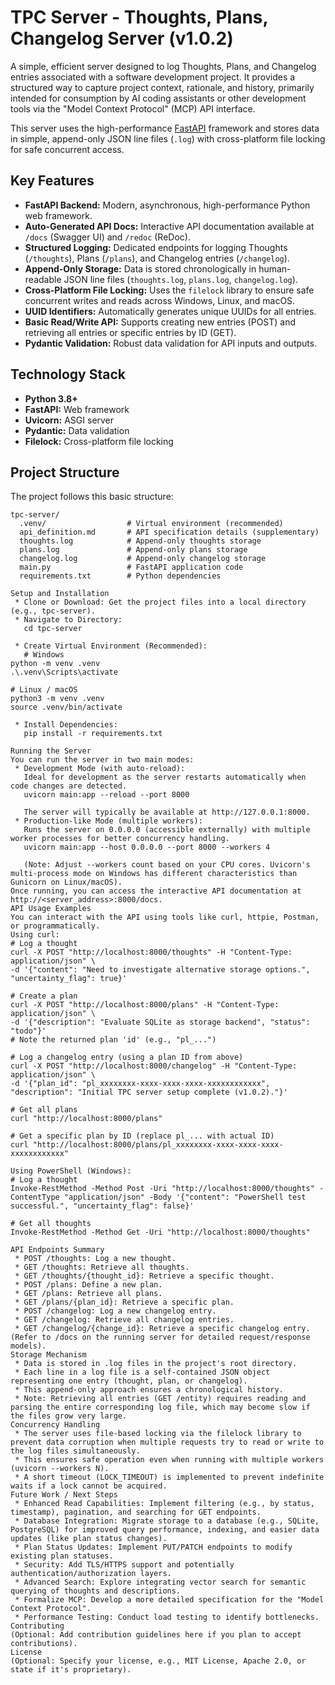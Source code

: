 # TPC Server - Thoughts, Plans, Changelog Server (v1.0.2)

A simple, efficient server designed to log Thoughts, Plans, and Changelog entries associated with a software development project. It provides a structured way to capture project context, rationale, and history, primarily intended for consumption by AI coding assistants or other development tools via the "Model Context Protocol" (MCP) API interface.

This server uses the high-performance [FastAPI](https://fastapi.tiangolo.com/) framework and stores data in simple, append-only JSON line files (`.log`) with cross-platform file locking for safe concurrent access.

## Key Features

* **FastAPI Backend:** Modern, asynchronous, high-performance Python web framework.
* **Auto-Generated API Docs:** Interactive API documentation available at `/docs` (Swagger UI) and `/redoc` (ReDoc).
* **Structured Logging:** Dedicated endpoints for logging Thoughts (`/thoughts`), Plans (`/plans`), and Changelog entries (`/changelog`).
* **Append-Only Storage:** Data is stored chronologically in human-readable JSON line files (`thoughts.log`, `plans.log`, `changelog.log`).
* **Cross-Platform File Locking:** Uses the `filelock` library to ensure safe concurrent writes and reads across Windows, Linux, and macOS.
* **UUID Identifiers:** Automatically generates unique UUIDs for all entries.
* **Basic Read/Write API:** Supports creating new entries (POST) and retrieving all entries or specific entries by ID (GET).
* **Pydantic Validation:** Robust data validation for API inputs and outputs.

## Technology Stack

* **Python 3.8+**
* **FastAPI:** Web framework
* **Uvicorn:** ASGI server
* **Pydantic:** Data validation
* **Filelock:** Cross-platform file locking

## Project Structure

The project follows this basic structure:

```plaintext
tpc-server/
  .venv/                  # Virtual environment (recommended)
  api_definition.md       # API specification details (supplementary)
  thoughts.log            # Append-only thoughts storage
  plans.log               # Append-only plans storage
  changelog.log           # Append-only changelog storage
  main.py                 # FastAPI application code
  requirements.txt        # Python dependencies

Setup and Installation
 * Clone or Download: Get the project files into a local directory (e.g., tpc-server).
 * Navigate to Directory:
   cd tpc-server

 * Create Virtual Environment (Recommended):
   # Windows
python -m venv .venv
.\.venv\Scripts\activate

# Linux / macOS
python3 -m venv .venv
source .venv/bin/activate

 * Install Dependencies:
   pip install -r requirements.txt

Running the Server
You can run the server in two main modes:
 * Development Mode (with auto-reload):
   Ideal for development as the server restarts automatically when code changes are detected.
   uvicorn main:app --reload --port 8000

   The server will typically be available at http://127.0.0.1:8000.
 * Production-like Mode (multiple workers):
   Runs the server on 0.0.0.0 (accessible externally) with multiple worker processes for better concurrency handling.
   uvicorn main:app --host 0.0.0.0 --port 8000 --workers 4

   (Note: Adjust --workers count based on your CPU cores. Uvicorn's multi-process mode on Windows has different characteristics than Gunicorn on Linux/macOS).
Once running, you can access the interactive API documentation at http://<server_address>:8000/docs.
API Usage Examples
You can interact with the API using tools like curl, httpie, Postman, or programmatically.
Using curl:
# Log a thought
curl -X POST "http://localhost:8000/thoughts" -H "Content-Type: application/json" \
-d '{"content": "Need to investigate alternative storage options.", "uncertainty_flag": true}'

# Create a plan
curl -X POST "http://localhost:8000/plans" -H "Content-Type: application/json" \
-d '{"description": "Evaluate SQLite as storage backend", "status": "todo"}'
# Note the returned plan 'id' (e.g., "pl_...")

# Log a changelog entry (using a plan ID from above)
curl -X POST "http://localhost:8000/changelog" -H "Content-Type: application/json" \
-d '{"plan_id": "pl_xxxxxxxx-xxxx-xxxx-xxxx-xxxxxxxxxxxx", "description": "Initial TPC server setup complete (v1.0.2)."}'

# Get all plans
curl "http://localhost:8000/plans"

# Get a specific plan by ID (replace pl_... with actual ID)
curl "http://localhost:8000/plans/pl_xxxxxxxx-xxxx-xxxx-xxxx-xxxxxxxxxxxx"

Using PowerShell (Windows):
# Log a thought
Invoke-RestMethod -Method Post -Uri "http://localhost:8000/thoughts" -ContentType "application/json" -Body '{"content": "PowerShell test successful.", "uncertainty_flag": false}'

# Get all thoughts
Invoke-RestMethod -Method Get -Uri "http://localhost:8000/thoughts"

API Endpoints Summary
 * POST /thoughts: Log a new thought.
 * GET /thoughts: Retrieve all thoughts.
 * GET /thoughts/{thought_id}: Retrieve a specific thought.
 * POST /plans: Define a new plan.
 * GET /plans: Retrieve all plans.
 * GET /plans/{plan_id}: Retrieve a specific plan.
 * POST /changelog: Log a new changelog entry.
 * GET /changelog: Retrieve all changelog entries.
 * GET /changelog/{change_id}: Retrieve a specific changelog entry.
(Refer to /docs on the running server for detailed request/response models).
Storage Mechanism
 * Data is stored in .log files in the project's root directory.
 * Each line in a log file is a self-contained JSON object representing one entry (thought, plan, or changelog).
 * This append-only approach ensures a chronological history.
 * Note: Retrieving all entries (GET /entity) requires reading and parsing the entire corresponding log file, which may become slow if the files grow very large.
Concurrency Handling
 * The server uses file-based locking via the filelock library to prevent data corruption when multiple requests try to read or write to the log files simultaneously.
 * This ensures safe operation even when running with multiple workers (uvicorn --workers N).
 * A short timeout (LOCK_TIMEOUT) is implemented to prevent indefinite waits if a lock cannot be acquired.
Future Work / Next Steps
 * Enhanced Read Capabilities: Implement filtering (e.g., by status, timestamp), pagination, and searching for GET endpoints.
 * Database Integration: Migrate storage to a database (e.g., SQLite, PostgreSQL) for improved query performance, indexing, and easier data updates (like plan status changes).
 * Plan Status Updates: Implement PUT/PATCH endpoints to modify existing plan statuses.
 * Security: Add TLS/HTTPS support and potentially authentication/authorization layers.
 * Advanced Search: Explore integrating vector search for semantic querying of thoughts and descriptions.
 * Formalize MCP: Develop a more detailed specification for the "Model Context Protocol".
 * Performance Testing: Conduct load testing to identify bottlenecks.
Contributing
(Optional: Add contribution guidelines here if you plan to accept contributions).
License
(Optional: Specify your license, e.g., MIT License, Apache 2.0, or state if it's proprietary).
